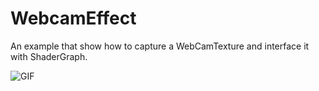WebcamEffect
==============

An example that show how to capture a WebCamTexture and interface it with ShaderGraph.

![GIF](https://user-images.githubusercontent.com/31256170/86513667-07d2d800-bdda-11ea-9fe0-5b481c59f74b.gif)